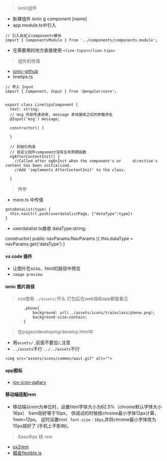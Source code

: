 > ionic组件

- 新建组件 ionic g component [name]
- app.module.ts中引入

```
// 引入自定义components模块
import { ComponentsModule } from '../components/components.module';
```
- 在需要用的地方直接使用 `<line-tips></line-tips>`

> 组件的传值

- [ionic-github](https//github.com/ionic-team/ionic)
- linetips.ts

```
// 导入 Input
import { Component, Input } from '@angular/core';


export class LinetipsComponent {
  text: string;
  // msg 外部传递进来, message 本地接收之后的参数命名
  @Input('msg') message;

  constructor() {

  }
  
  // 初始化构造
  // 自定义组件component没有生命周期函数
  ngAfterContentInit() {
    //Called after ngOnInit when the component's or     directive's content has been initialized.
    //Add 'implements AfterContentInit' to the class.
    
  }
```

> 传参

- more.ts 中传值

```
gotoDataList(type) {
  this.navCtrl.push(userdatalistPage, {"dataType":type})
}
```
- userdatalist.ts接收
dataType:string;

constructor(
  public navParams:NavParams
){
  this.dataType = navParams.get('dataType')
}

#### vs code 插件
- 让图片在scss、html的路径中预览
- `image preview`

#### ionic 图片路径
> css使用`../assets/`开头 打包后在web端和app都能看见

```
        .phone{
            background: url(../assets/icons/trainclass/phone.png);
            background-size:contain;   
        }
```

> 在pages/developing/develop.html中 

- 用`assets/` ,前面不要加`/`,注意
- `../assets`不行 `../../assets`不行
```
<img src="assets/icons/common/wait.gif" alt="">
```

#### app图标
- [ios-icon-gallary](http://www.iosicongallery.com/)

#### 移动端适配rem
- 移动端以rem为单位时，设置html字体大小为62.5%（chrome默认字体大小16px） 1rem刚好等于10px， 但调试的时候按chrome最小字体12px计算，1rem=12px。 这时设置`html font-size：10px`,并将chrome最小字体改为10px就好了 (手机上不影响)。

> Sass中px 转 rem
- [px2rem](https://www.w3cplus.com/preprocessor/sass-px-to-rem-with-mixin-and-function.html)
- [掘金flexible.js](http://caibaojian.com/flexible-js.html)